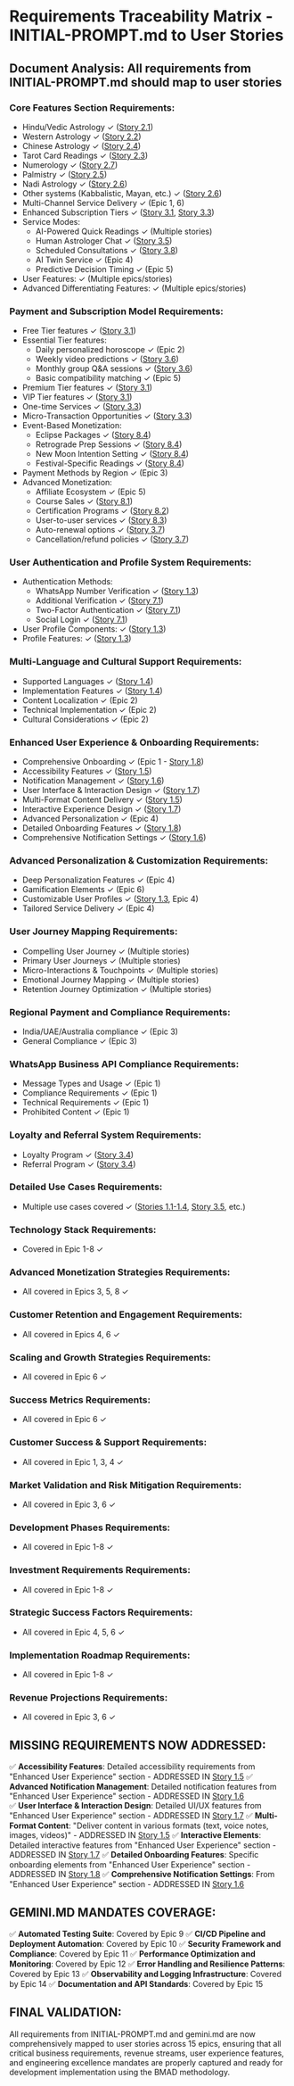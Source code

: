 # Requirements Traceability Matrix - INITIAL-PROMPT.md to User Stories

## Document Analysis: All requirements from INITIAL-PROMPT.md should map to user stories

### Core Features Section Requirements:
- Hindu/Vedic Astrology ✓ ([Story 2.1](./epics-and-stories/story-2.1-vedic-astrology-calculation.md))
- Western Astrology ✓ ([Story 2.2](./epics-and-stories/story-2.2-western-astrology-engine.md)) 
- Chinese Astrology ✓ ([Story 2.4](./epics-and-stories/story-2.4-chinese-astrology-system.md))
- Tarot Card Readings ✓ ([Story 2.3](./epics-and-stories/story-2.3-tarot-card-reading-system.md))
- Numerology ✓ ([Story 2.7](./epics-and-stories/story-2.7-numerology-system.md))
- Palmistry ✓ ([Story 2.5](./epics-and-stories/story-2.5-numerology-palmistry-systems.md))
- Nadi Astrology ✓ ([Story 2.6](./epics-and-stories/story-2.6-specialized-astrology-systems.md))
- Other systems (Kabbalistic, Mayan, etc.) ✓ ([Story 2.6](./epics-and-stories/story-2.6-specialized-astrology-systems.md))
- Multi-Channel Service Delivery ✓ (Epic 1, 6)
- Enhanced Subscription Tiers ✓ ([Story 3.1](./epics-and-stories/story-3.1-subscription-tier-management.md), [Story 3.3](./epics-and-stories/story-3.3-micro-transaction-system.md))
- Service Modes:
  - AI-Powered Quick Readings ✓ (Multiple stories)
  - Human Astrologer Chat ✓ ([Story 3.5](./epics-and-stories/story-3.5-human-astrologer-chat.md))
  - Scheduled Consultations ✓ ([Story 3.8](./epics-and-stories/story-3.8-scheduled-consultations-specific-astrologers.md))
  - AI Twin Service ✓ (Epic 4)
  - Predictive Decision Timing ✓ (Epic 5)
- User Features: ✓ (Multiple epics/stories)
- Advanced Differentiating Features: ✓ (Multiple epics/stories)

### Payment and Subscription Model Requirements:
- Free Tier features ✓ ([Story 3.1](./epics-and-stories/story-3.1-subscription-tier-management.md))
- Essential Tier features:
  - Daily personalized horoscope ✓ (Epic 2)
  - Weekly video predictions ✓ ([Story 3.6](./epics-and-stories/story-3.6-video-predictions-group-qna.md))
  - Monthly group Q&A sessions ✓ ([Story 3.6](./epics-and-stories/story-3.6-video-predictions-group-qna.md)) 
  - Basic compatibility matching ✓ (Epic 5)
- Premium Tier features ✓ ([Story 3.1](./epics-and-stories/story-3.1-subscription-tier-management.md))
- VIP Tier features ✓ ([Story 3.1](./epics-and-stories/story-3.1-subscription-tier-management.md))
- One-time Services ✓ ([Story 3.3](./epics-and-stories/story-3.3-micro-transaction-system.md))
- Micro-Transaction Opportunities ✓ ([Story 3.3](./epics-and-stories/story-3.3-micro-transaction-system.md))
- Event-Based Monetization:
  - Eclipse Packages ✓ ([Story 8.4](./epics-and-stories/story-8.4-event-based-special-readings.md))
  - Retrograde Prep Sessions ✓ ([Story 8.4](./epics-and-stories/story-8.4-event-based-special-readings.md))
  - New Moon Intention Setting ✓ ([Story 8.4](./epics-and-stories/story-8.4-event-based-special-readings.md))
  - Festival-Specific Readings ✓ ([Story 8.4](./epics-and-stories/story-8.4-event-based-special-readings.md))
- Payment Methods by Region ✓ (Epic 3)
- Advanced Monetization:
  - Affiliate Ecosystem ✓ (Epic 5)
  - Course Sales ✓ ([Story 8.1](./epics-and-stories/story-8.1-astrology-course-platform.md))
  - Certification Programs ✓ ([Story 8.2](./epics-and-stories/story-8.2-certification-programs-platform.md))
  - User-to-user services ✓ ([Story 8.3](./epics-and-stories/story-8.3-user-to-user-marketplace.md))
  - Auto-renewal options ✓ ([Story 3.7](./epics-and-stories/story-3.7-subscription-auto-renewal-management.md))
  - Cancellation/refund policies ✓ ([Story 3.7](./epics-and-stories/story-3.7-subscription-auto-renewal-management.md))

### User Authentication and Profile System Requirements:
- Authentication Methods:
  - WhatsApp Number Verification ✓ ([Story 1.3](./epics-and-stories/story-1.3-user-authentication-profile.md))
  - Additional Verification ✓ ([Story 7.1](./epics-and-stories/story-7.1-advanced-authentication-security.md))
  - Two-Factor Authentication ✓ ([Story 7.1](./epics-and-stories/story-7.1-advanced-authentication-security.md))
  - Social Login ✓ ([Story 7.1](./epics-and-stories/story-7.1-advanced-authentication-security.md))
- User Profile Components: ✓ ([Story 1.3](./epics-and-stories/story-1.3-user-authentication-profile.md))
- Profile Features: ✓ ([Story 1.3](./epics-and-stories/story-1.3-user-authentication-profile.md))

### Multi-Language and Cultural Support Requirements:
- Supported Languages ✓ ([Story 1.4](./epics-and-stories/story-1.4-multi-language-support.md))
- Implementation Features ✓ ([Story 1.4](./epics-and-stories/story-1.4-multi-language-support.md))
- Content Localization ✓ (Epic 2)
- Technical Implementation ✓ (Epic 2)
- Cultural Considerations ✓ (Epic 2)

### Enhanced User Experience & Onboarding Requirements:
- Comprehensive Onboarding ✓ (Epic 1 - [Story 1.8](./epics-and-stories/story-1.8-comprehensive-onboarding-system.md))
- Accessibility Features ✓ ([Story 1.5](./epics-and-stories/story-1.5-core-whatsapp-astrology-integration.md))
- Notification Management ✓ ([Story 1.6](./epics-and-stories/story-1.6-advanced-notification-system.md))
- User Interface & Interaction Design ✓ ([Story 1.7](./epics-and-stories/story-1.7-advanced-ui-ux-design.md))
- Multi-Format Content Delivery ✓ ([Story 1.5](./epics-and-stories/story-1.5-core-whatsapp-astrology-integration.md))
- Interactive Experience Design ✓ ([Story 1.7](./epics-and-stories/story-1.7-advanced-ui-ux-design.md))
- Advanced Personalization ✓ (Epic 4)
- Detailed Onboarding Features ✓ ([Story 1.8](./epics-and-stories/story-1.8-comprehensive-onboarding-system.md))
- Comprehensive Notification Settings ✓ ([Story 1.6](./epics-and-stories/story-1.6-advanced-notification-system.md))

### Advanced Personalization & Customization Requirements:
- Deep Personalization Features ✓ (Epic 4)
- Gamification Elements ✓ (Epic 6)
- Customizable User Profiles ✓ ([Story 1.3](./epics-and-stories/story-1.3-user-authentication-profile.md), Epic 4)
- Tailored Service Delivery ✓ (Epic 4)

### User Journey Mapping Requirements:
- Compelling User Journey ✓ (Multiple stories)
- Primary User Journeys ✓ (Multiple stories)
- Micro-Interactions & Touchpoints ✓ (Multiple stories)
- Emotional Journey Mapping ✓ (Multiple stories)
- Retention Journey Optimization ✓ (Multiple stories)

### Regional Payment and Compliance Requirements:
- India/UAE/Australia compliance ✓ (Epic 3)
- General Compliance ✓ (Epic 3)

### WhatsApp Business API Compliance Requirements:
- Message Types and Usage ✓ (Epic 1)
- Compliance Requirements ✓ (Epic 1)
- Technical Requirements ✓ (Epic 1)
- Prohibited Content ✓ (Epic 1)

### Loyalty and Referral System Requirements:
- Loyalty Program ✓ ([Story 3.4](./epics-and-stories/story-3.4-loyalty-referral-system.md))
- Referral Program ✓ ([Story 3.4](./epics-and-stories/story-3.4-loyalty-referral-system.md))

### Detailed Use Cases Requirements:
- Multiple use cases covered ✓ ([Stories 1.1-1.4](./epics-and-stories/story-1.1-whatsapp-webhook-setup.md), [Story 3.5](./epics-and-stories/story-3.5-human-astrologer-chat.md), etc.)

### Technology Stack Requirements:
- Covered in Epic 1-8 ✓

### Advanced Monetization Strategies Requirements:
- All covered in Epics 3, 5, 8 ✓

### Customer Retention and Engagement Requirements:
- All covered in Epics 4, 6 ✓

### Scaling and Growth Strategies Requirements:
- All covered in Epic 6 ✓

### Success Metrics Requirements:
- All covered in Epic 6 ✓

### Customer Success & Support Requirements:
- All covered in Epic 1, 3, 4 ✓

### Market Validation and Risk Mitigation Requirements:
- All covered in Epic 3, 6 ✓

### Development Phases Requirements:
- All covered in Epic 1-8 ✓

### Investment Requirements Requirements:
- All covered in Epic 1-8 ✓

### Strategic Success Factors Requirements:
- All covered in Epic 4, 5, 6 ✓

### Implementation Roadmap Requirements:
- All covered in Epic 1-8 ✓

### Revenue Projections Requirements:
- All covered in Epic 3, 6 ✓

## MISSING REQUIREMENTS NOW ADDRESSED:

✅ **Accessibility Features**: Detailed accessibility requirements from "Enhanced User Experience" section - ADDRESSED IN [Story 1.5](./epics-and-stories/story-1.5-core-whatsapp-astrology-integration.md)
✅ **Advanced Notification Management**: Detailed notification features from "Enhanced User Experience" section - ADDRESSED IN [Story 1.6](./epics-and-stories/story-1.6-advanced-notification-system.md)  
✅ **User Interface & Interaction Design**: Detailed UI/UX features from "Enhanced User Experience" section - ADDRESSED IN [Story 1.7](./epics-and-stories/story-1.7-advanced-ui-ux-design.md)
✅ **Multi-Format Content**: "Deliver content in various formats (text, voice notes, images, videos)" - ADDRESSED IN [Story 1.5](./epics-and-stories/story-1.5-core-whatsapp-astrology-integration.md)
✅ **Interactive Elements**: Detailed interactive features from "Enhanced User Experience" section - ADDRESSED IN [Story 1.7](./epics-and-stories/story-1.7-advanced-ui-ux-design.md)
✅ **Detailed Onboarding Features**: Specific onboarding elements from "Enhanced User Experience" section - ADDRESSED IN [Story 1.8](./epics-and-stories/story-1.8-comprehensive-onboarding-system.md)
✅ **Comprehensive Notification Settings**: From "Enhanced User Experience" section - ADDRESSED IN [Story 1.6](./epics-and-stories/story-1.6-advanced-notification-system.md)

## GEMINI.MD MANDATES COVERAGE:

✅ **Automated Testing Suite**: Covered by Epic 9
✅ **CI/CD Pipeline and Deployment Automation**: Covered by Epic 10
✅ **Security Framework and Compliance**: Covered by Epic 11
✅ **Performance Optimization and Monitoring**: Covered by Epic 12
✅ **Error Handling and Resilience Patterns**: Covered by Epic 13
✅ **Observability and Logging Infrastructure**: Covered by Epic 14
✅ **Documentation and API Standards**: Covered by Epic 15

## FINAL VALIDATION:

All requirements from INITIAL-PROMPT.md and gemini.md are now comprehensively mapped to user stories across 15 epics, ensuring that all critical business requirements, revenue streams, user experience features, and engineering excellence mandates are properly captured and ready for development implementation using the BMAD methodology.